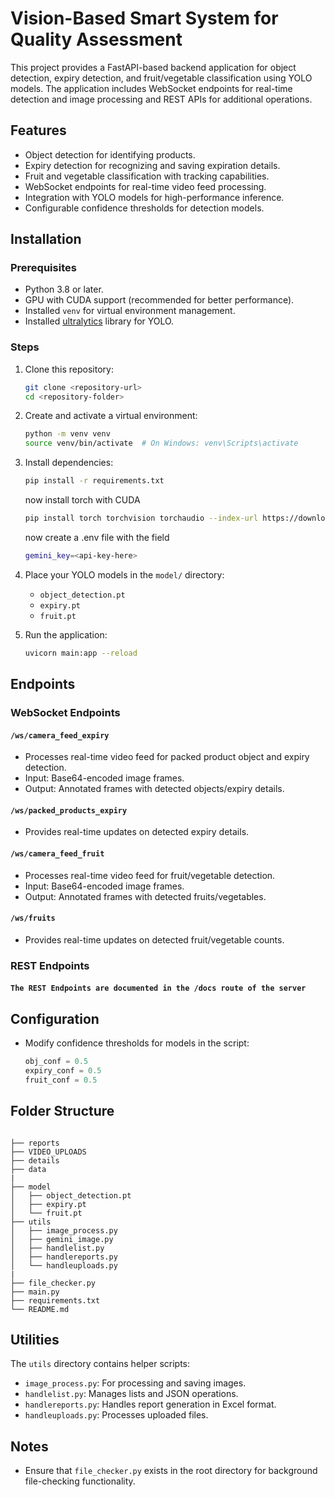 # Vision-Based Smart System for Quality Assessment

This project provides a FastAPI-based backend application for object detection, expiry detection, and fruit/vegetable classification using YOLO models. The application includes WebSocket endpoints for real-time detection and image processing and REST APIs for additional operations.

## Features

- Object detection for identifying products.
- Expiry detection for recognizing and saving expiration details.
- Fruit and vegetable classification with tracking capabilities.
- WebSocket endpoints for real-time video feed processing.
- Integration with YOLO models for high-performance inference.
- Configurable confidence thresholds for detection models.

## Installation

### Prerequisites

- Python 3.8 or later.
- GPU with CUDA support (recommended for better performance).
- Installed `venv` for virtual environment management.
- Installed [ultralytics](https://github.com/ultralytics/ultralytics) library for YOLO.

### Steps

1. Clone this repository:

   ```bash
   git clone <repository-url>
   cd <repository-folder>
   ```

2. Create and activate a virtual environment:

   ```bash
   python -m venv venv
   source venv/bin/activate  # On Windows: venv\Scripts\activate
   ```

3. Install dependencies:

   ```bash
   pip install -r requirements.txt
   ```

   now install torch with CUDA

   ```bash
   pip install torch torchvision torchaudio --index-url https://download.pytorch.org/whl/cu118
   ```

   now create a .env file with the field

   ```bash
   gemini_key=<api-key-here>
   ```

4. Place your YOLO models in the `model/` directory:

   - `object_detection.pt`
   - `expiry.pt`
   - `fruit.pt`

5. Run the application:
   ```bash
   uvicorn main:app --reload
   ```

## Endpoints

### WebSocket Endpoints

#### `/ws/camera_feed_expiry`

- Processes real-time video feed for packed product object and expiry detection.
- Input: Base64-encoded image frames.
- Output: Annotated frames with detected objects/expiry details.

#### `/ws/packed_products_expiry`

- Provides real-time updates on detected expiry details.

#### `/ws/camera_feed_fruit`

- Processes real-time video feed for fruit/vegetable detection.
- Input: Base64-encoded image frames.
- Output: Annotated frames with detected fruits/vegetables.

#### `/ws/fruits`

- Provides real-time updates on detected fruit/vegetable counts.

### REST Endpoints

#### `The REST Endpoints are documented in the /docs route of the server`

## Configuration

- Modify confidence thresholds for models in the script:
  ```python
  obj_conf = 0.5
  expiry_conf = 0.5
  fruit_conf = 0.5
  ```

## Folder Structure

```

├── reports
├── VIDEO_UPLOADS
├── details
├── data
|
├── model
│   ├── object_detection.pt
│   ├── expiry.pt
│   └── fruit.pt
├── utils
│   ├── image_process.py
│   ├── gemini_image.py
│   ├── handlelist.py
│   ├── handlereports.py
│   └── handleuploads.py
|
├── file_checker.py
├── main.py
├── requirements.txt
└── README.md
```

## Utilities

The `utils` directory contains helper scripts:

- `image_process.py`: For processing and saving images.
- `handlelist.py`: Manages lists and JSON operations.
- `handlereports.py`: Handles report generation in Excel format.
- `handleuploads.py`: Processes uploaded files.

## Notes

- Ensure that `file_checker.py` exists in the root directory for background file-checking functionality.
